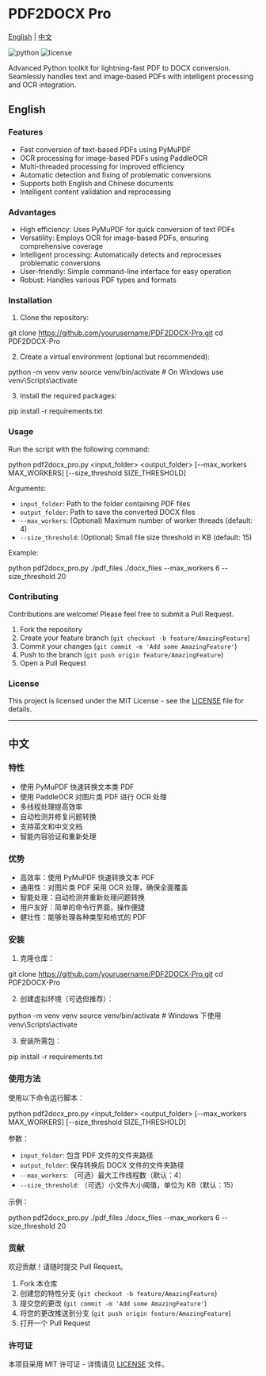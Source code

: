 <!-- @format -->

# PDF2DOCX Pro

[English](#english) | [中文](#中文)

![python](https://img.shields.io/badge/python-≥3.6-blue)
![license](https://img.shields.io/badge/license-MIT-green)

Advanced Python toolkit for lightning-fast PDF to DOCX conversion. Seamlessly handles text and image-based PDFs with intelligent processing and OCR integration.

## English

### Features

-   Fast conversion of text-based PDFs using PyMuPDF
-   OCR processing for image-based PDFs using PaddleOCR
-   Multi-threaded processing for improved efficiency
-   Automatic detection and fixing of problematic conversions
-   Supports both English and Chinese documents
-   Intelligent content validation and reprocessing

### Advantages

-   High efficiency: Uses PyMuPDF for quick conversion of text PDFs
-   Versatility: Employs OCR for image-based PDFs, ensuring comprehensive coverage
-   Intelligent processing: Automatically detects and reprocesses problematic conversions
-   User-friendly: Simple command-line interface for easy operation
-   Robust: Handles various PDF types and formats

### Installation

1. Clone the repository:

git clone https://github.com/yourusername/PDF2DOCX-Pro.git
cd PDF2DOCX-Pro

2. Create a virtual environment (optional but recommended):

python -m venv venv
source venv/bin/activate # On Windows use venv\Scripts\activate

3. Install the required packages:

pip install -r requirements.txt

### Usage

Run the script with the following command:

python pdf2docx_pro.py <input_folder> <output_folder> [--max_workers MAX_WORKERS] [--size_threshold SIZE_THRESHOLD]

Arguments:

-   `input_folder`: Path to the folder containing PDF files
-   `output_folder`: Path to save the converted DOCX files
-   `--max_workers`: (Optional) Maximum number of worker threads (default: 4)
-   `--size_threshold`: (Optional) Small file size threshold in KB (default: 15)

Example:

python pdf2docx_pro.py ./pdf_files ./docx_files --max_workers 6 --size_threshold 20

### Contributing

Contributions are welcome! Please feel free to submit a Pull Request.

1. Fork the repository
2. Create your feature branch (`git checkout -b feature/AmazingFeature`)
3. Commit your changes (`git commit -m 'Add some AmazingFeature'`)
4. Push to the branch (`git push origin feature/AmazingFeature`)
5. Open a Pull Request

### License

This project is licensed under the MIT License - see the [LICENSE](LICENSE) file for details.

---

## 中文

### 特性

-   使用 PyMuPDF 快速转换文本类 PDF
-   使用 PaddleOCR 对图片类 PDF 进行 OCR 处理
-   多线程处理提高效率
-   自动检测并修复问题转换
-   支持英文和中文文档
-   智能内容验证和重新处理

### 优势

-   高效率：使用 PyMuPDF 快速转换文本 PDF
-   通用性：对图片类 PDF 采用 OCR 处理，确保全面覆盖
-   智能处理：自动检测并重新处理问题转换
-   用户友好：简单的命令行界面，操作便捷
-   健壮性：能够处理各种类型和格式的 PDF

### 安装

1. 克隆仓库：

git clone https://github.com/yourusername/PDF2DOCX-Pro.git
cd PDF2DOCX-Pro

2. 创建虚拟环境（可选但推荐）：

python -m venv venv
source venv/bin/activate # Windows 下使用 venv\Scripts\activate

3. 安装所需包：

pip install -r requirements.txt

### 使用方法

使用以下命令运行脚本：

python pdf2docx_pro.py <input_folder> <output_folder> [--max_workers MAX_WORKERS] [--size_threshold SIZE_THRESHOLD]

参数：

-   `input_folder`: 包含 PDF 文件的文件夹路径
-   `output_folder`: 保存转换后 DOCX 文件的文件夹路径
-   `--max_workers`: （可选）最大工作线程数（默认：4）
-   `--size_threshold`: （可选）小文件大小阈值，单位为 KB（默认：15）

示例：

python pdf2docx_pro.py ./pdf_files ./docx_files --max_workers 6 --size_threshold 20

### 贡献

欢迎贡献！请随时提交 Pull Request。

1. Fork 本仓库
2. 创建您的特性分支 (`git checkout -b feature/AmazingFeature`)
3. 提交您的更改 (`git commit -m 'Add some AmazingFeature'`)
4. 将您的更改推送到分支 (`git push origin feature/AmazingFeature`)
5. 打开一个 Pull Request

### 许可证

本项目采用 MIT 许可证 - 详情请见 [LICENSE](LICENSE) 文件。

